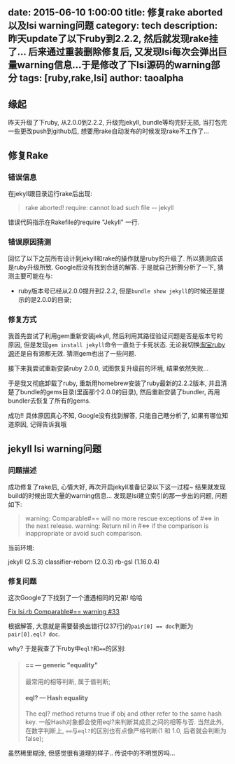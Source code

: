 date: 2015-06-10 1:00:00
title: 修复rake aborted以及lsi warning问题
category: tech 
description: 昨天update了以下ruby到2.2.2, 然后就发现rake挂了... 后来通过重装删除修复后, 又发现lsi每次会弹出巨量warning信息...于是修改了下lsi源码的warning部分
tags: [ruby,rake,lsi] 
author: taoalpha
---

## 缘起

昨天升级了下ruby, 从2.0.0到2.2.2, 升级完jekyll, bundle等均完好无损, 当打包完一些更改push到github后, 想要用rake自动发布的时候发现rake不工作了...

## 修复Rake

### 错误信息

在jekyll跟目录运行rake后出现:

> rake aborted!
> require: cannot load such file -- jekyll

错误代码指示在Rakefile的require "Jekyll" 一行.

### 错误原因猜测

回忆了以下之前所有设计到jekyll和rake的操作就是ruby的升级了. 所以猜测应该是ruby升级所致. Google后没有找到合适的解答. 于是就自己折腾分析了一下, 猜测主要可能在与:

- ruby版本号已经从2.0.0提升到2.2.2, 但是`bundle show jekyll`的时候还是提示的是2.0.0的目录;

### 修复方式

我首先尝试了利用gem重新安装jekyll, 然后利用其路径验证问题是否是版本号的原因, 但是发现`gem install jekyll`命令一直处于卡死状态. 无论我切换[淘宝ruby源](https://ruby.taobao.org)还是自有源都无效. 猜测gem也出了一些问题.

接下来我尝试重新安装ruby 2.0.0, 试图恢复升级前的环境, 结果依然失败...

于是我又彻底卸载了ruby, 重新用homebrew安装了ruby最新的2.2.2版本, 并且清楚了bundle的gems目录(里面那个2.0.0的目录), 然后重新安装了bundler, 再用bundler去恢复了所有的gems.

成功!! 具体原因真心不知, Google没有找到解答, 只能自己瞎分析了, 如果有哪位知道原因, 记得告诉我哦

## jekyll lsi warning问题

### 问题描述

成功修复了rake后, 心情大好, 再次开启jekyll准备记录以下这一过程~ 结果就发现build的时候出现大量的warning信息... 发现是lsi建立索引的那一步出的问题, 问题如下:

> warning: Comparable#== will no more rescue exceptions of #<=> in the next release.
> warning: Return nil in #<=> if the comparison is inappropriate or avoid such comparison.

当前环境:

jekyll (2.5.3)
classifier-reborn (2.0.3)
rb-gsl (1.16.0.4)

### 修复问题

这次Google了下找到了一个遭遇相同的兄弟! 哈哈

[Fix lsi.rb Comparable#== warning #33](https://github.com/jekyll/classifier-reborn/pull/33)

根据解答, 大意就是需要替换出错行(237行)的`pair[0] == doc`判断为 `pair[0].eql? doc`.

why? 于是我查了下ruby中`eql?`和`==`的区别:

> #### == — generic "equality"
> 最常用的相等判断, 属于值判断;
> 
> #### eql? — Hash equality
> The eql? method returns true if obj and other refer to the same hash key. 一般Hash对象都会使用eql?来判断其成员之间的相等与否. 当然此外, 在数字判断上, `==`与`eql?`的区别也有点像严格判断(1 和 1.0, 后者就会判断为false);

虽然稀里糊涂, 但感觉很有道理的样子.. 传说中的不明觉厉吗...

